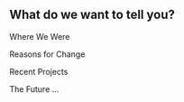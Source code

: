 
## What do we want to tell you?

Where We Were <!-- .element: class="fragment" -->

Reasons for Change <!-- .element: class="fragment" -->

Recent Projects <!-- .element: class="fragment" -->

The Future ... <!-- .element: class="fragment" -->